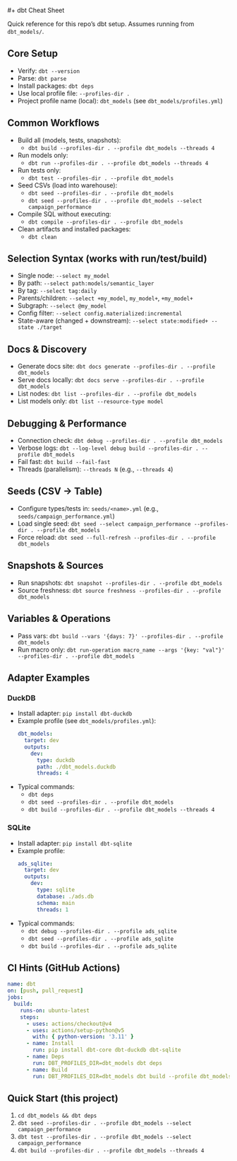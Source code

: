 #+ dbt Cheat Sheet

Quick reference for this repo’s dbt setup. Assumes running from `dbt_models/`.

## Core Setup

- Verify: `dbt --version`
- Parse: `dbt parse`
- Install packages: `dbt deps`
- Use local profile file: `--profiles-dir .`
- Project profile name (local): `dbt_models` (see `dbt_models/profiles.yml`)

## Common Workflows

- Build all (models, tests, snapshots):
  - `dbt build --profiles-dir . --profile dbt_models --threads 4`
- Run models only:
  - `dbt run --profiles-dir . --profile dbt_models --threads 4`
- Run tests only:
  - `dbt test --profiles-dir . --profile dbt_models`
- Seed CSVs (load into warehouse):
  - `dbt seed --profiles-dir . --profile dbt_models`
  - `dbt seed --profiles-dir . --profile dbt_models --select campaign_performance`
- Compile SQL without executing:
  - `dbt compile --profiles-dir . --profile dbt_models`
- Clean artifacts and installed packages:
  - `dbt clean`

## Selection Syntax (works with run/test/build)

- Single node: `--select my_model`
- By path: `--select path:models/semantic_layer`
- By tag: `--select tag:daily`
- Parents/children: `--select +my_model`, `my_model+`, `+my_model+`
- Subgraph: `--select @my_model`
- Config filter: `--select config.materialized:incremental`
- State-aware (changed + downstream): `--select state:modified+ --state ./target`

## Docs & Discovery

- Generate docs site: `dbt docs generate --profiles-dir . --profile dbt_models`
- Serve docs locally: `dbt docs serve --profiles-dir . --profile dbt_models`
- List nodes: `dbt list --profiles-dir . --profile dbt_models`
- List models only: `dbt list --resource-type model`

## Debugging & Performance

- Connection check: `dbt debug --profiles-dir . --profile dbt_models`
- Verbose logs: `dbt --log-level debug build --profiles-dir . --profile dbt_models`
- Fail fast: `dbt build --fail-fast`
- Threads (parallelism): `--threads N` (e.g., `--threads 4`)

## Seeds (CSV → Table)

- Configure types/tests in: `seeds/<name>.yml` (e.g., `seeds/campaign_performance.yml`)
- Load single seed: `dbt seed --select campaign_performance --profiles-dir . --profile dbt_models`
- Force reload: `dbt seed --full-refresh --profiles-dir . --profile dbt_models`

## Snapshots & Sources

- Run snapshots: `dbt snapshot --profiles-dir . --profile dbt_models`
- Source freshness: `dbt source freshness --profiles-dir . --profile dbt_models`

## Variables & Operations

- Pass vars: `dbt build --vars '{days: 7}' --profiles-dir . --profile dbt_models`
- Run macro only: `dbt run-operation macro_name --args '{key: "val"}' --profiles-dir . --profile dbt_models`

## Adapter Examples

### DuckDB

- Install adapter: `pip install dbt-duckdb`
- Example profile (see `dbt_models/profiles.yml`):
  ```yaml
  dbt_models:
    target: dev
    outputs:
      dev:
        type: duckdb
        path: ./dbt_models.duckdb
        threads: 4
  ```
- Typical commands:
  - `dbt deps`
  - `dbt seed --profiles-dir . --profile dbt_models`
  - `dbt build --profiles-dir . --profile dbt_models --threads 4`

### SQLite

- Install adapter: `pip install dbt-sqlite`
- Example profile:
  ```yaml
  ads_sqlite:
    target: dev
    outputs:
      dev:
        type: sqlite
        database: ./ads.db
        schema: main
        threads: 1
  ```
- Typical commands:
  - `dbt debug --profiles-dir . --profile ads_sqlite`
  - `dbt seed --profiles-dir . --profile ads_sqlite`
  - `dbt build --profiles-dir . --profile ads_sqlite`

## CI Hints (GitHub Actions)

```yaml
name: dbt
on: [push, pull_request]
jobs:
  build:
    runs-on: ubuntu-latest
    steps:
      - uses: actions/checkout@v4
      - uses: actions/setup-python@v5
        with: { python-version: '3.11' }
      - name: Install
        run: pip install dbt-core dbt-duckdb dbt-sqlite
      - name: Deps
        run: DBT_PROFILES_DIR=dbt_models dbt deps
      - name: Build
        run: DBT_PROFILES_DIR=dbt_models dbt build --profile dbt_models --threads 4 --fail-fast
```

## Quick Start (this project)

1) `cd dbt_models && dbt deps`
2) `dbt seed --profiles-dir . --profile dbt_models --select campaign_performance`
3) `dbt test --profiles-dir . --profile dbt_models --select campaign_performance`
4) `dbt build --profiles-dir . --profile dbt_models --threads 4`

